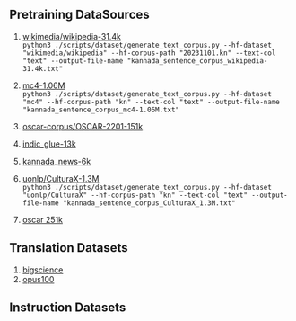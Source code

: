 ## Pretraining DataSources

1. [wikimedia/wikipedia-31.4k](https://huggingface.co/datasets/wikimedia/wikipedia/viewer/20231101.kn) \
```python3 ./scripts/dataset/generate_text_corpus.py --hf-dataset "wikimedia/wikipedia" --hf-corpus-path "20231101.kn" --text-col "text" --output-file-name "kannada_sentence_corpus_wikipedia-31.4k.txt"```


2. [mc4-1.06M](https://huggingface.co/datasets/mc4/viewer/kn) \
```python3 ./scripts/dataset/generate_text_corpus.py --hf-dataset "mc4" --hf-corpus-path "kn" --text-col "text" --output-file-name "kannada_sentence_corpus_mc4-1.06M.txt"```


3. [oscar-corpus/OSCAR-2201-151k](https://huggingface.co/datasets/oscar-corpus/OSCAR-2201/viewer/kn)


4. [indic_glue-13k](https://huggingface.co/datasets/indic_glue/viewer/csqa.kn)


5. [kannada_news-6k](https://huggingface.co/datasets/kannada_news)

6. [uonlp/CulturaX-1.3M](https://huggingface.co/datasets/uonlp/CulturaX/tree/main/kn) \
```python3 ./scripts/dataset/generate_text_corpus.py --hf-dataset "uonlp/CulturaX" --hf-corpus-path "kn" --text-col "text" --output-file-name "kannada_sentence_corpus_CulturaX_1.3M.txt"```

7. [oscar 251k](https://huggingface.co/datasets/oscar/viewer/unshuffled_deduplicated_kn)

## Translation Datasets
1. [bigscience](https://huggingface.co/datasets/bigscience/xP3/tree/main/kn)
2. [opus100](https://huggingface.co/datasets/opus100/viewer/en-kn)

## Instruction Datasets
